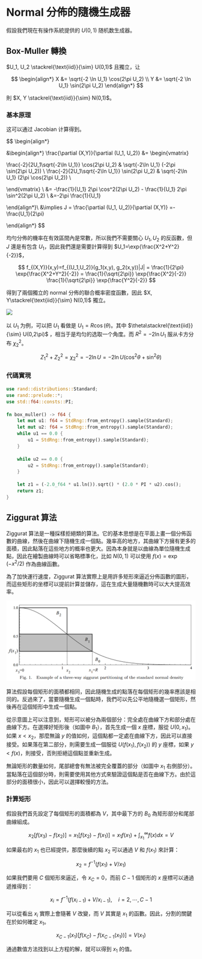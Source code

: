 # Normal 分佈的隨機生成器

假設我們現在有操作系統提供的 $U(0,1)$ 随机数生成器。

## Box-Muller 轉換

$U_1, U_2 \stackrel{\text{iid}}{\sim} U(0,1)$ 且獨立，让

$$
\begin{align*}
X &= \sqrt{-2 \ln U_1} \cos(2\pi U_2) \\
Y &= \sqrt{-2 \ln U_1} \sin(2\pi U_2)
\end{align*}
$$

則 $X, Y \stackrel{\text{iid}}{\sim} N(0,1)$。

### 基本原理

这可以通过 Jacobian 计算得到。

$$
\begin{align*}
    
&\begin{align*}
\frac{\partial (X,Y)}{\partial (U_1, U_2)} &= 
\begin{vmatrix}

\frac{-2}{2U_1\sqrt{-2\ln U_1}} \cos(2\pi U_2) & \sqrt{-2\ln U_1} (-2\pi \sin(2\pi U_2)) \\
\frac{-2}{2U_1\sqrt{-2\ln U_1}} \sin(2\pi U_2) & \sqrt{-2\ln U_1} (2\pi \cos(2\pi U_2)) \\

\end{vmatrix}
\\
&= -\frac{1}{U_1} 2\pi  \cos^2(2\pi U_2) - \frac{1}{U_1} 2\pi  \sin^2(2\pi U_2) \\
&=-2\pi \frac{1}{U_1}

\end{align*}\\
&\implies J =  \frac{\partial (U_1, U_2)}{\partial (X,Y)}  =-\frac{U_1}{2\pi}

\end{align*}
$$

均勻分佈的機率在有效區間內是常數，所以我們不需要關心 $U_1,U_2$ 的反函數，但 $J$ 還是有包含 $U_1$，因此我們還是需要計算得到 $U_1=\exp{\frac{X^2+Y^2}{-2}}$，

$$
f_{(X,Y)}(x,y)=f_{(U_1,U_2)}(g_1(x,y), g_2(x,y))|J| = \frac{1}{2\pi} \exp{\frac{X^2+Y^2}{-2}} = \frac{1}{\sqrt{2\pi}} \exp{\frac{X^2}{-2}} \frac{1}{\sqrt{2\pi}} \exp{\frac{Y^2}{-2}}
$$

得到了兩個獨立的 normal 分佈的聯合概率密度函數，因此 $X, Y\stackrel{\text{iid}}{\sim} N(0,1)$ 獨立。

![](https://upload.wikimedia.org/wikipedia/commons/thumb/1/1f/Box-Muller_transform_visualisation.svg/300px-Box-Muller_transform_visualisation.svg.png)

以 $U_1$ 为例，可以把 $U_1$ 看做是 $U_1=R\cos(\theta)$。其中 $\theta\stackrel{\text{iid}}{\sim} U(0,2\pi)$ ，相当于是均匀的选取一个角度。而 $R^2=-2\ln U_1$ 服从卡方分布 $\chi^2_2$。

$$
Z_1^2+Z_2^2 = \chi^2_2 = -2\ln U = -2\ln U (\cos^2\theta+\sin^2\theta)
$$

### 代碼實現

```rust
use rand::distributions::Standard;
use rand::prelude::*;
use std::f64::consts::PI;

fn box_muller() -> f64 {
    let mut u1: f64 = StdRng::from_entropy().sample(Standard);
    let mut u2: f64 = StdRng::from_entropy().sample(Standard);
    while u1 == 0.0 {
        u1 = StdRng::from_entropy().sample(Standard);
    }

    while u2 == 0.0 {
        u2 = StdRng::from_entropy().sample(Standard);
    }

    let z1 = (-2.0_f64 * u1.ln()).sqrt() * (2.0 * PI * u2).cos();
    return z1;
}
```

## Ziggurat 算法

Ziggurat 算法是一種採樣拒絕類的算法。它的基本思想是在平面上畫一個分佈函數的曲線，然後在曲線下隨機生成一個點。幾率高的地方，其曲線下方擁有更多的面積，因此點落在這些地方的概率也更大。因為本身就是以曲線為單位隨機生成點，因此在繪製曲線時可以省略標準化，比如 $N(0,1)$ 可以使用 $f(x)=\exp(-x^2/2)$ 作為曲線函數。

為了加快運行速度，Ziggurat 算法實際上是用許多矩形來逼近分佈函數的圖形，而這些矩形的坐標可以提前計算並儲存，這在生成大量隨機數時可以大大提高效率。

![alt text](img/normal_random/1.png)

算法假設每個矩形的面積都相同，因此隨機生成的點落在每個矩形的幾率應該是相同的。反過來了，當要隨機生成一個點時，我們可以先公平地隨機選一個矩形，然後再在這個矩形中生成一個點。

從示意圖上可以注意到，矩形可以被分為兩個部分：完全處在曲線下方和部分處在曲線下方。在選擇好矩形後（如圖中 $B_1$），首先生成一個 $x$ 座標，服從 $U(0,x_1)$。如果 $x<x_2$，那麼無論 $y$ 的值如何，這個點都一定處在曲線下方，因此可以直接接受。如果落在第二部分，則需要生成一個服從 $U(f(x_1),f(x_2))$ 的 $y$ 座標，如果 $y<f(x)$，則接受，否則拒絕這個點並重新生成。

無論矩形的數量如何，尾部總會有無法被完全覆蓋的部分（如圖中 $x_1$ 右側部分）。當點落在這個部分時，則需要使用其他方式來驗證這個點是否在曲線下方。由於這部分的面積很小，因此可以選擇較慢的方法。

### 計算矩形

假設我們首先設定了每個矩形的面積都為 $V$，其中最下方的 $B_0$ 為矩形部分和尾部曲線組成。

$$
x_2[f(x_3)-f(x_2)] = x_1[f(x_2)-f(x_1)] = x_1f(x_1) + \int_{x_1}^{\infty}f(x)dx=V
$$

如果最右的 $x_1$ 也已經提供，那麼後續的點 $x_2$ 可以通過 $V$ 和 $f(x_1)$ 來計算：

$$
x_2 = f^{-1}(f(x_1) + V/x_1)
$$

如果我們要用 $C$ 個矩形來逼近，令 $x_C=0$，而前 $C-1$ 個矩形的 $x$ 座標可以通過遞推得到：

$$
x_i = f^{-1}(f(x_{i-1}) + V/x_{i-1}),\quad i=2,\cdots,C-1
$$

可以從看出 $x_i$ 實際上會隨著 $V$ 改變，而 $V$ 其實是 $x_1$ 的函數。因此，分割的關鍵在於如何確定 $x_1$。

$$
x_{C-1}(x_1)[f(x_C)-f(x_{C-1}(x_1))] = V(x_1)
$$

通過數值方法找到以上方程的解，就可以得到 $x_1$ 的值。